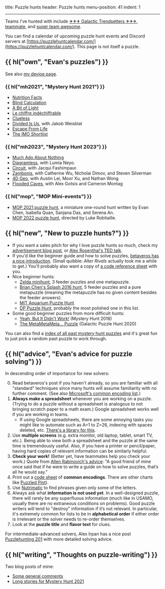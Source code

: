 title: Puzzle hunts
header: Puzzle hunts
menu-position: 41
indent: 1

---

Teams I've hunted with include
[✈✈✈ Galactic Trendsetters ✈✈✈](https://galacticpuzzlehunt.com/archive),
[teammate](https://teammatehunt.com/), and
[super team awesome](https://puzzlepotluck.com/).

You can find a calendar of upcoming puzzle hunt events and Discord servers at
[https://puzzlehuntcalendar.com/](https://puzzlehuntcalendar.com/).
This page is not itself a puzzle.

## {{ hl("own", "Evan's puzzles") }}

See also [my devjoe page](http://devjoe.appspot.com/huntindex/author/chenevan).

### {{ hl("mh2021", "Mystery Hunt 2021") }}

- [Nutrition Facts](https://web.mit.edu/puzzle/www/2021/puzzle/nutrition-facts/)
- [Blind Calculation](https://web.mit.edu/puzzle/www/2021/puzzle/blind-calculation/)
- [A Bit of Light](https://web.mit.edu/puzzle/www/2021/puzzle/a-bit-of-light/)
- [Le chiffre indéchiffrable](https://web.mit.edu/puzzle/www/2021/puzzle/le-chiffre-ind%E9chiffrable/)
- [Clueless](https://web.mit.edu/puzzle/www/2021/puzzle/clueless/)
- [Divided Is Us](https://web.mit.edu/puzzle/www/2021/puzzle/divided-is-us/), with Jakob Weisblat
- [Escape From Life](https://web.mit.edu/puzzle/www/2021/puzzle/escape-from-life/)
- [The IMO Shortlist](https://web.mit.edu/puzzle/www/2021/puzzle/the-imo-shortlist/)

### {{ hl("mh2023", "Mystery Hunt 2023") }}

- [Much Ado About Nothing](https://interestingthings.museum/puzzles/much-ado-about-nothing)
- [Diagramless](https://puzzlefactory.place/office/diagramless), with Lumia Neyo.
- [Circuit](https://puzzlefactory.place/basement/circuit), with Jacqui Fashimpaur.
- [Zambonis](https://puzzlefactory.place/office/zambonis), with Catherine Wu, Nicholai Dimov, and Steven Silverman
- [4D Geo](https://puzzlefactory.place/puzzles/4d-geo), with Austin Lei, Moor Xu, and Nathan Wong
- [Flooded Caves](https://puzzlefactory.place/puzzles/flooded-caves), with Alex Gotsis and Cameron Montag

### {{ hl("mop", "MOP Mini-events") }}

- [MOP 2021 puzzle hunt](https://mosp.evanchen.cc),
  a miniature one-round hunt
  written by Evan Chen, Isabella Quan, Sanjana Das, and Serena An.
- [MOP 2022 puzzle hunt](https://mosp.evanchen.cc),
  directed by Luke Robitaille.

## {{ hl("new", "New to puzzle hunts?") }}

- If you want a sales pitch for why I love puzzle hunts so much,
  check my [advertisement blog post][blog-evan-puzzle-intro],
  or [Alex Rosenthal's TED talk][rosenthal-ted].
- If you'd like the beginner guide and how to solve puzzles,
  [betaveros has a nice introduction](https://blog.vero.site/post/puzzlehunts).
  (Small quibble: _Alter Rivals_ actually took me a while to get.)
  You'll probably also want a copy of
  [a code reference sheet](upload/EvanPuzzleCodings.pdf) with you.
- Nice beginner hunts:
  - [Zelda minihunt](https://deusovi.github.io/puzzlefiles/zelda-minihunt.pdf),
    3 feeder puzzles and one metapuzzle.
  - [Brian Chen's Splash 2016 hunt](https://blog.vero.site/pdf/intro-puzzles.pdf),
    5 feeder puzzles and a pure metapuzzle (meaning the metapuzzle has no given
    content besides the feeder answers).
  - [MIT Aquarium Puzzle Hunt](https://puzzles.mit.edu/aquarium/)
  - [DP Puzzle Hunt](https://dp.puzzlehunt.net/unlocking.html),
    probably the most polished one in this list.
- Some good beginner puzzles from more difficult hunts:
  - [Yeah, But It Didn't Work!](https://www.mit.edu/~puzzle/2018/full/puzzle/yeah_but_it_didnt_work.html)
    (Mystery Hunt 2018)
  - [The MetaMetaMeta... Puzzle](https://2020.galacticpuzzlehunt.com/puzzle/the-meta-meta-meta-puzzle)
    (Galactic Puzzle Hunt 2020)

You can also find a
[index of all past mystery hunt puzzles](https://devjoe.appspot.com/huntindex/)
and it's great fun to just pick a random past puzzle to work through.

[blog-evan-puzzle-intro]: https://blog.evanchen.cc/2023/11/06/an-advertisement-for-what-puzzle-hunts-are-about-and-why-theyre-cooler-than-everyday-puzzles/
[rosenthal-ted]: https://www.ted.com/talks/alex_rosenthal_the_joyful_perplexing_world_of_puzzle_hunts?language=en

## {{ hl("advice", "Evan's advice for puzzle solving") }}

In descending order of importance for new solvers:

0. Read betaveros's post if you haven't already,
   so you are familiar with all "standard" techniques
   since many hunts will assume familiarity with no further comment.
   (See also [Microsoft's common encoding list][msenc].)
1. **Always make a spreadsheet** whenever you are working on a puzzle.
   (Trying to do a puzzle without a spreadsheet is
   analogous to not bringing scratch paper to a math exam.)
   Google spreadsheet works well if you are working in teams.
   - If using Google spreadsheets, there are some annoying tasks
     you might like to automate such as A=1 to Z=26,
     indexing with spaces deleted, etc.
     [There's a library for this](https://github.com/mmachenry/mystery-hunt-sheets-addons).
2. Use **multiple screens** (e.g. extra monitor, old laptop, tablet, smart TV, etc.).
   Being able to view both a spreadsheet and the puzzle at the same time is tremendously useful.
   Also, if you have a printer or pencil/paper,
   having hard copies of relevant information can be similarly helpful.
3. **Check your work!** (Better yet, have teammates help you check your work.)
   Quote from [Allen Rabinovich's advice][advice]:
   "A good friend of mine once said that if he were to write a guide
   on how to solve puzzles, that’s all he would say."
4. Print out a [code sheet](upload/EvanPuzzleCodings.pdf)
   of **common encodings**.
   There are other charts like [Puzzled Pint][ppint]).
5. Use [Nutrimatic](https://nutrimatic.org) to find phrases
   given only some of the letters.
6. Always ask what **information is not used yet**.
   In a well-designed puzzle, there will rarely be any superfluous information
   (much like in USAMO, usually there are no extraneous conditions on problems).
   Good puzzle writers will tend to "destroy" information if it’s not relevant.
   In particular, it's extremely common for lists to be in **alphabetical order**
   if either order is irrelevant or the solver needs to re-order themselves.
7. Look at the **puzzle title** and **flavor text** for clues.

For intermediate-advanced solvers, Alex Irpan has a nice post
[Puzzlehunting 201](https://www.alexirpan.com/2024/04/30/puzzlehunting-201.html)
with more detailed solving advice.

## {{ hl("writing", "Thoughts on puzzle-writing") }}

Two blog posts of mine:

- [Some general comments](https://blog.evanchen.cc/2021/02/18/some-puzzle-writing-thoughts-from-an-amateur/)
- [Long stories for Mystery Hunt 2021](https://blog.evanchen.cc/2021/02/21/unnecessarily-detailed-stories-of-my-mystery-hunt-puzzles/)

[ppint]: http://puzzledpint.com/files/2415/7835/9513/CodeSheet-201912.pdf
[advice]: https://www.mit.edu/~puzzle/resources/thinkingaboutpuzzles.html
[msenc]: https://puzzlehunt.azurewebsites.net/ph21/play/encodings#
